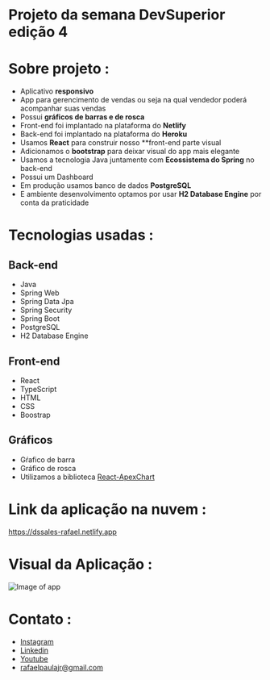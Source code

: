 # Projeto da semana DevSuperior edição 4 
 
# Sobre projeto :
   - Aplicativo **responsivo**
   - App para gerencimento de vendas ou seja na qual vendedor poderá acompanhar suas vendas
   - Possui **gráficos de barras e de rosca**
   - Front-end foi implantado na plataforma do **Netlify**
   - Back-end foi implantado na plataforma do **Heroku**
   - Usamos **React** para construir nosso **front-end parte visual
   - Adicionamos o **bootstrap** para deixar visual do app mais elegante
   - Usamos a tecnologia Java juntamente com **Ecossistema do Spring** no back-end
   - Possui um Dashboard
   - Em produção usamos banco de dados **PostgreSQL**
   - E ambiente desenvolvimento optamos por usar **H2 Database Engine** por conta da praticidade
 
# Tecnologias usadas :

 ## Back-end
  - Java
  - Spring Web
  - Spring Data Jpa
  - Spring Security
  - Spring Boot
  - PostgreSQL
  - H2 Database Engine
  
 ## Front-end
  - React
  - TypeScript
  - HTML 
  - CSS
  - Boostrap

## Gráficos 
 - Gŕafico de barra
 - Gráfico de rosca
 - Utilizamos a biblioteca [React-ApexChart](https://apexcharts.com/docs/react-charts/)


# Link da aplicação na nuvem :

<https://dssales-rafael.netlify.app>


# Visual da Aplicação :
   ![Image of app](https://dochub.com/rafaelamaraljr/7J4mQvgRvXYQrjgVj2pO5n/dashboard-app-png?dt=CckjqHi5zbHNPBzuc1kX)
   
# Contato :
 * [Instagram](https://www.instagram.com/rafael_amaral_paula)
 * [Linkedin](https://www.linkedin.com/in/rafael-amaral-449558148/)
 * [Youtube](https://www.youtube.com/channel/UC2QC0Jpjn1f0gHkk0TvvL_g)
 * <rafaelpaulajr@gmail.com>
